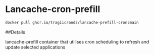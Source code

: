 # Lancache-cron-prefill

```bash
docker pull ghcr.io/tragiicrand2/lancache-prefill-cron:main
```
##Details

lancache-prefill container that utilises cron scheduling to refresh and update selected applications
